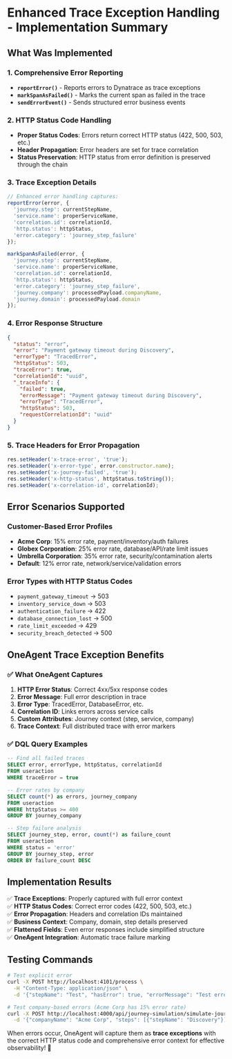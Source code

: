 # Enhanced Trace Exception Handling - Implementation Summary

## What Was Implemented

### 1. Comprehensive Error Reporting
- **`reportError()`** - Reports errors to Dynatrace as trace exceptions
- **`markSpanAsFailed()`** - Marks the current span as failed in the trace
- **`sendErrorEvent()`** - Sends structured error business events

### 2. HTTP Status Code Handling
- **Proper Status Codes**: Errors return correct HTTP status (422, 500, 503, etc.)
- **Header Propagation**: Error headers are set for trace correlation
- **Status Preservation**: HTTP status from error definition is preserved through the chain

### 3. Trace Exception Details
```javascript
// Enhanced error handling captures:
reportError(error, {
  'journey.step': currentStepName,
  'service.name': properServiceName,
  'correlation.id': correlationId,
  'http.status': httpStatus,
  'error.category': 'journey_step_failure'
});

markSpanAsFailed(error, {
  'journey.step': currentStepName,
  'service.name': properServiceName,
  'correlation.id': correlationId,
  'http.status': httpStatus,
  'error.category': 'journey_step_failure',
  'journey.company': processedPayload.companyName,
  'journey.domain': processedPayload.domain
});
```

### 4. Error Response Structure
```json
{
  "status": "error",
  "error": "Payment gateway timeout during Discovery",
  "errorType": "TracedError",
  "httpStatus": 503,
  "traceError": true,
  "correlationId": "uuid",
  "_traceInfo": {
    "failed": true,
    "errorMessage": "Payment gateway timeout during Discovery",
    "errorType": "TracedError",
    "httpStatus": 503,
    "requestCorrelationId": "uuid"
  }
}
```

### 5. Trace Headers for Error Propagation
```javascript
res.setHeader('x-trace-error', 'true');
res.setHeader('x-error-type', error.constructor.name);
res.setHeader('x-journey-failed', 'true');
res.setHeader('x-http-status', httpStatus.toString());
res.setHeader('x-correlation-id', correlationId);
```

## Error Scenarios Supported

### Customer-Based Error Profiles
- **Acme Corp**: 15% error rate, payment/inventory/auth failures
- **Globex Corporation**: 25% error rate, database/API/rate limit issues  
- **Umbrella Corporation**: 35% error rate, security/contamination alerts
- **Default**: 12% error rate, network/service/validation errors

### Error Types with HTTP Status Codes
- `payment_gateway_timeout` → 503
- `inventory_service_down` → 503
- `authentication_failure` → 422
- `database_connection_lost` → 500
- `rate_limit_exceeded` → 429
- `security_breach_detected` → 500

## OneAgent Trace Exception Benefits

### ✅ What OneAgent Captures
1. **HTTP Error Status**: Correct 4xx/5xx response codes
2. **Error Message**: Full error description in trace
3. **Error Type**: TracedError, DatabaseError, etc.
4. **Correlation ID**: Links errors across service calls
5. **Custom Attributes**: Journey context (step, service, company)
6. **Trace Context**: Full distributed trace with error markers

### ✅ DQL Query Examples
```sql
-- Find all failed traces
SELECT error, errorType, httpStatus, correlationId
FROM useraction 
WHERE traceError = true

-- Error rates by company
SELECT count(*) as errors, journey_company
FROM useraction
WHERE httpStatus >= 400
GROUP BY journey_company

-- Step failure analysis  
SELECT journey_step, error, count(*) as failure_count
FROM useraction
WHERE status = 'error'
GROUP BY journey_step, error
ORDER BY failure_count DESC
```

## Implementation Results

✅ **Trace Exceptions**: Properly captured with full error context  
✅ **HTTP Status Codes**: Correct error codes (422, 500, 503, etc.)  
✅ **Error Propagation**: Headers and correlation IDs maintained  
✅ **Business Context**: Company, domain, step details preserved  
✅ **Flattened Fields**: Even error responses include simplified structure  
✅ **OneAgent Integration**: Automatic trace failure marking  

## Testing Commands

```bash
# Test explicit error
curl -X POST http://localhost:4101/process \
  -H "Content-Type: application/json" \
  -d '{"stepName": "Test", "hasError": true, "errorMessage": "Test error", "httpStatus": 422}'

# Test company-based errors (Acme Corp has 15% error rate)
curl -X POST http://localhost:4000/api/journey-simulation/simulate-journey \
  -d '{"companyName": "Acme Corp", "steps": [{"stepName": "Discovery"}]}'
```

When errors occur, OneAgent will capture them as **trace exceptions** with the correct HTTP status code and comprehensive error context for effective observability! 🎯